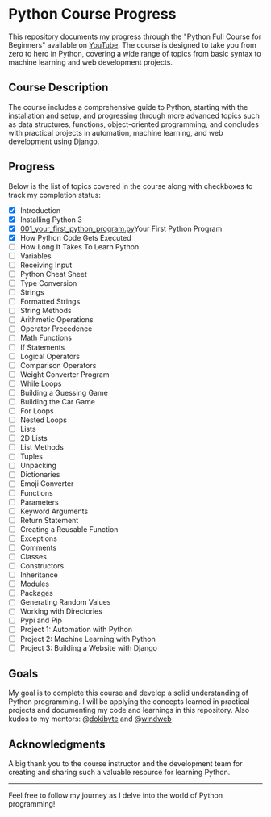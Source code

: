 # Python Course Progress

This repository documents my progress through the "Python Full Course for Beginners" available on [YouTube](https://www.youtube.com/watch?v=_uQrJ0TkZlc). The course is designed to take you from zero to hero in Python, covering a wide range of topics from basic syntax to machine learning and web development projects.

## Course Description

The course includes a comprehensive guide to Python, starting with the installation and setup, and progressing through more advanced topics such as data structures, functions, object-oriented programming, and concludes with practical projects in automation, machine learning, and web development using Django.

## Progress

Below is the list of topics covered in the course along with checkboxes to track my completion status:

- [x] Introduction
- [x] Installing Python 3
- [x] [001_your_first_python_program.py](001_your_first_python_program.py)Your First Python Program
- [x] How Python Code Gets Executed
- [ ] How Long It Takes To Learn Python
- [ ] Variables
- [ ] Receiving Input
- [ ] Python Cheat Sheet
- [ ] Type Conversion
- [ ] Strings
- [ ] Formatted Strings
- [ ] String Methods
- [ ] Arithmetic Operations
- [ ] Operator Precedence
- [ ] Math Functions
- [ ] If Statements
- [ ] Logical Operators
- [ ] Comparison Operators
- [ ] Weight Converter Program
- [ ] While Loops
- [ ] Building a Guessing Game
- [ ] Building the Car Game
- [ ] For Loops
- [ ] Nested Loops
- [ ] Lists
- [ ] 2D Lists
- [ ] List Methods
- [ ] Tuples
- [ ] Unpacking
- [ ] Dictionaries
- [ ] Emoji Converter
- [ ] Functions
- [ ] Parameters
- [ ] Keyword Arguments
- [ ] Return Statement
- [ ] Creating a Reusable Function
- [ ] Exceptions
- [ ] Comments
- [ ] Classes
- [ ] Constructors
- [ ] Inheritance
- [ ] Modules
- [ ] Packages
- [ ] Generating Random Values
- [ ] Working with Directories
- [ ] Pypi and Pip
- [ ] Project 1: Automation with Python
- [ ] Project 2: Machine Learning with Python
- [ ] Project 3: Building a Website with Django

## Goals

My goal is to complete this course and develop a solid understanding of Python programming. I will be applying the concepts learned in practical projects and documenting my code and learnings in this repository. Also kudos to my mentors: @[dokibyte](https://github.com/dokibyte) and @[windweb](https://www.github.com/windweb/)

## Acknowledgments

A big thank you to the course instructor and the development team for creating and sharing such a valuable resource for learning Python.

---

Feel free to follow my journey as I delve into the world of Python programming!